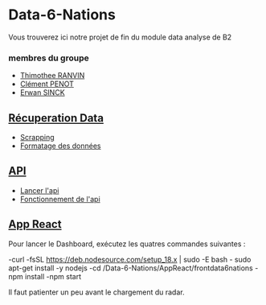 # Data-6-Nations

Vous trouverez ici notre projet de fin du module data analyse de B2

### membres du groupe 

- [Thimothee RANVIN](https://github.com/rthimoth)
- [Clément PENOT](https://github.com/fyleeds)
- [Erwan SINCK](https://github.com/erxide)

## [Récuperation Data](./RecuperationData)

- [Scrapping](./RecuperationData/README.md#scrapping)
- [Formatage des données](./RecuperationData/README.md#formatage-des-données)

## [API](./API)

- [Lancer l'api](./API/README.md#lancer-lapi)
- [Fonctionnement de l'api](./API/README.md#fonctionnement-de-lapi)


## [App React](./AppReact)
Pour lancer le Dashboard, exécutez les quatres commandes suivantes :

-curl -fsSL https://deb.nodesource.com/setup_18.x | sudo -E bash -
sudo apt-get install -y nodejs
-cd /Data-6-Nations/AppReact/frontdata6nations
-npm install
-npm start

Il faut patienter un peu avant le chargement du radar.
